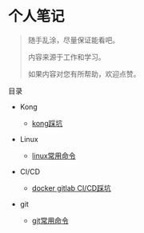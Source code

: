 # 个人笔记

> 随手乱涂，尽量保证能看吧。
>
> 内容来源于工作和学习。
>
> 如果内容对您有所帮助，欢迎点赞。

目录

* Kong
    * [kong踩坑](https://github.com/masteraiyuan/note/blob/master/commands/kong.md)

* Linux
    * [linux常用命令](https://github.com/masteraiyuan/note/blob/master/commands/linux.md)

* CI/CD
    * [docker gitlab CI/CD踩坑](https://github.com/masteraiyuan/note/blob/master/commands/gitlab-CI:CD.md)

* git
    * [git常用命令](https://github.com/masteraiyuan/note/blob/master/commands/git.md)
